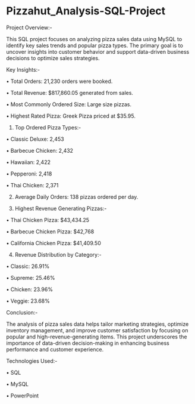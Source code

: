 # Pizzahut_Analysis-SQL-Project

Project Overview:-

This SQL project focuses on analyzing pizza sales data using MySQL to identify key sales trends and popular pizza types. The primary goal is to uncover insights into customer behavior and support data-driven business decisions to optimize sales strategies.

Key Insights:-

• Total Orders: 21,230 orders were booked.

• Total Revenue: $817,860.05 generated from sales.

• Most Commonly Ordered Size: Large size pizzas.

• Highest Rated Pizza: Greek Pizza priced at $35.95.

1. Top Ordered Pizza Types:-

• Classic Deluxe: 2,453

• Barbecue Chicken: 2,432

• Hawaiian: 2,422

• Pepperoni: 2,418

• Thai Chicken: 2,371

2. Average Daily Orders: 138 pizzas ordered per day.

3. Highest Revenue Generating Pizzas:-

• Thai Chicken Pizza: $43,434.25

• Barbecue Chicken Pizza: $42,768

• California Chicken Pizza: $41,409.50

4. Revenue Distribution by Category:-

• Classic: 26.91%

• Supreme: 25.46%

• Chicken: 23.96%

• Veggie: 23.68%

Conclusion:-

The analysis of pizza sales data helps tailor marketing strategies, optimize inventory management, and improve customer satisfaction by focusing on popular and high-revenue-generating items. This project underscores the importance of data-driven decision-making in enhancing business performance and customer experience.

Technologies Used:-

• SQL

• MySQL

• PowerPoint

